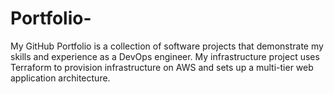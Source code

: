 # Portfolio-
My GitHub Portfolio is a collection of software projects that demonstrate my skills and experience as a DevOps engineer.  My infrastructure project uses Terraform to provision infrastructure on AWS and sets up a multi-tier web application architecture.
